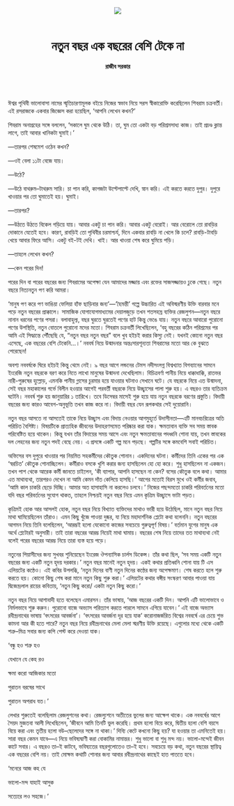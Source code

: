 <div align=center>
<img src=https://images.prothomalo.com/prothomalo-bangla%2F2022-01%2F1e1c4b85-cbff-441f-bbd1-358244ee1f94%2FWhatsApp_Image_2022_01_06_at_11_13_27_AM.jpg?rect=0%2C774%2C1000%2C525&w=1200&ar=40%3A21&auto=format%2Ccompress&ogImage=true&mode=crop&overlay=&overlay_position=bottom&overlay_width_pct=1 />
<br><br>
<h1>নতুন বছর এক বছরের বেশি টেকে না</h1> 
<h4>রাজীব সরকার</h4>
<br><br>
</div>

ঈশ্বর পৃথিবী ভালোবাসা নামের স্মৃতিচারণামূলক বইয়ে নিজের স্বভাব নিয়ে সরস স্বীকারোক্তি করেছিলেন শিবরাম চক্রবর্তী। এই রসরাজকে একবার জিজ্ঞেস করা হয়েছিল, ‘আপনি লেখেন কখন?’

শিবরাম অনাগ্রহের সঙ্গে বললেন, ‘সকালে ঘুম থেকে উঠি। তা, ঘুম তো একটা বড় পরিশ্রমসাধ্য কাজ। তাই প্রচণ্ড ক্লান্ত লাগে, তাই আবার খানিকটা ঘুমাই।’

—তারপর শেষমেশ ওঠেন কখন?

—ওই বেলা ১১টা বেজে যায়।

—উঠে?

—উঠে বাথরুম–টাথরুম সারি। চা পান করি, কাগজটা উল্টেপাল্টে দেখি, স্নান করি। এই করতে করতে দুপুর। দুপুরে খাওয়ার পর তো ঘুমাতেই হয়। ঘুমাই।

—তারপর?

—উঠতে উঠতে বিকেল গড়িয়ে যায়। আবার একটু চা পান করি। আবার একটু বেরোই। আর বেরোলে তো রাবড়ির দোকানে যেতেই হবে। কারণ, রাবড়িই তো পৃথিবীর চরমাশ্চর্য, দিনে একবার রাবড়ি না খেলে কি চলে? রাবড়ি-টাবড়ি খেয়ে আবার ফিরে আসি। একটু বই-টই দেখি। খাই। আর খাওয়া শেষ করে ঘুমিয়ে পড়ি।

—তাহলে লেখেন কখন?

—কেন পরের দিন!

পরের দিন বা পরের বছরের জন্য শিবরামের অপেক্ষা যেন আমাদের মজ্জায় এবং রক্তের সাজসজ্জায়ও ঢুকে গেছে। নতুন বছরে নিত্যনতুন পণ করি আমরা।

‘মানুষ পণ করে পণ ভাঙিয়া ফেলিয়া হাঁফ ছাড়িবার জন্য’—‘হৈমন্তী’ গল্পে উচ্চারিত এই অবিস্মরণীয় উক্তি বারবার মনে পড়ে নতুন বছরের প্রাক্কালে। সামাজিক যোগাযোগমাধ্যমের দেয়ালজুড়ে তখন শতসহস্র ব্যক্তির রেজলুশন—নতুন বছরে নানান ধরনের পণের পসরা। বলাবাহুল্য, বছর ঘুরতে ঘুরতেই পণের হাট কিন্তু ভেঙে যায়। নতুন বছরে আবারো পুরোনো পণের উপস্থিতি, নতুন বোতলে পুরোনো মদের মতো। শিবরাম চক্রবর্তী লিখেছিলেন, ‘বহু বছরের কঠিন পরিশ্রমের পর আমি এই সিদ্ধান্তে পৌঁছেছি যে, “নতুন বছর নতুন বছর” বলে খুব হইচই করার কিস্যু নেই। যখনই কোনো নতুন বছর এসেছে, এক বছরের বেশি টেকেনি...।’ নববর্ষ নিয়ে উন্মাদনার অন্তঃসারশূন্যতা শিবরামের মতো আর কে বুঝতে পেরেছেন!

অবশ্য নববর্ষকে ঘিরে হইচই কিন্তু থেমে নেই। ৯ বছর আগে লন্ডনের টেমস নদীসংলগ্ন বিশ্বখ্যাত বিগব্যানের সামনে ইংরেজি নতুন বছরকে বরণ করে নিতে লাখো মানুষের উন্মাদনা দেখেছিলাম। বিচিত্রবর্ণা পানীয় নিয়ে ধাক্কাধাক্কি, রাতভর নারী-পুরুষের হুল্লোড়, এমনকি পানীয় গ্লাসের চুরমার হয়ে যাওয়ার ঘটনাও সেখানে ঘটে। যে বছরকে নিয়ে এত উন্মাদনা, সেই বছর মহাকালের গর্ভে বিলীন হওয়ার আগেই পরবর্তী বছরকে নিয়ে উচ্ছ্বাসের পালা শুরু হয়। এ বছরও তার ব্যতিক্রম ঘটেনি। নববর্ষ শুরু হয় জানুয়ারির ১ তারিখে। তবে ডিসেম্বর মাসেই শুরু হয়ে যায় নতুন বছরকে বরণের প্রস্তুতি। বিদায়ী বছরের জন্য কারও আবেগ-অনুভূতি তখন কাজ করে না। বিদায়ী বছর যেন রূপকথার সেই দুয়োরানি।

নতুন বছর আসতে না আসতেই তাকে নিয়ে উচ্ছ্বাস এবং বিদায় নেওয়ার আগমুহূর্তে উদাসীনতা—এটি মানবচরিত্রের অতি পরিচিত বৈশিষ্ট্য। বিষয়টিকে প্রাত্যহিক জীবনের উদাহরণসমেত পরিষ্কার করা যাক। ক্ষমতাবান ব্যক্তি সব সময় স্তাবক পরিবেষ্টিত হয়ে থাকেন। কিন্তু যখন তাঁর বিদায়ের সময় আসে এবং নতুন ক্ষমতাবানের পদধ্বনি শোনা যায়, তখন স্তাবকের দল লেহনের জন্য নতুন পদই বেছে নেয়। এ প্রসঙ্গে একটি গল্প মনে পড়ছে। গল্পটির সঙ্গে কমবেশি সবাই পরিচিত।

অফিসের বস দুপুরে খাওয়ার পর নিয়মিত সহকর্মীদের কৌতুক শোনান। একদিনের ঘটনা। কর্মীদের তিনি একের পর এক ‘স্বরচিত’ কৌতুক শোনাচ্ছিলেন। কর্মীরাও বসকে খুশি করার জন্য হাসছিলেন হো হো করে। শুধু হাসছিলেন না একজন। তখন পাশ থেকে আরেক কর্মী জানতে চাইলেন, ‘কী ব্যাপার, আপনি হাসছেন না কেন? বসের কৌতুক বলে কথা। আমার এত মাথাব্যথা, তারপরও দেখেন না আমি কেমন দাঁত কেলিয়ে হাসছি।’ আগের মতোই বিরস মুখে ওই কর্মীর জবাব, ‘আমি কাল চাকরি ছেড়ে দিচ্ছি। আমার অত হাসাহাসি না করলেও চলবে।’ নিজের পছন্দমতো চাকরি পরিবর্তনের মতো যদি বছর পরিবর্তনের সুযোগ থাকত, তাহলে নিশ্চয়ই নতুন বছর নিয়ে এমন কৃত্রিম উচ্ছ্বাসে ভাটা পড়ত।

কৃত্রিমই হোক আর আসলই হোক, নতুন বছর নিয়ে বিখ্যাত ব্যক্তিদের মাথাও ভারী হয়ে উঠেছিল, মানে নতুন বছর নিয়ে মাথা ঘামিয়েছিলেন তাঁরাও। এমন কিছু খুঁজে পাওয়া দুষ্কর, যা নিয়ে মহাদার্শনিক প্লেটো কথা বলেননি। নতুন বছরের আগমন নিয়ে তিনি বলেছিলেন, ‘আরম্ভই হলো যেকোনো কাজের সবচেয়ে গুরুত্বপূর্ণ বিষয়।’ বর্তমান যুগের মানুষ এক অর্থে প্লেটোরই অনুসারী। তাই তারা বছরের আরম্ভ নিয়েই মাথা ঘামায়। বছরের শেষ নিয়ে তাদের তত মাথাব্যথা নেই বলেই পরের বছরের আরম্ভ নিয়ে তারা ব্যস্ত হয়ে পড়ে।

নতুনের পিয়াসীদের জন্য সুখবর শুনিয়েছেন ইংরেজ ঔপন্যাসিক চার্লস ডিকেন্স। তাঁর কথা ছিল, ‘সব সময় একটি নতুন বছরের জন্য একটি নতুন হৃদয় দরকার।’ নতুন বছর মানেই নতুন হৃদয়। একই কথার প্রতিধ্বনি শোনা যায় টি এস এলিয়টের কণ্ঠেও। এই কবির উপলব্ধি, ‘নতুন দিনের বাণী নতুন দিনের কণ্ঠের জন্য অপেক্ষমাণ। শেষ করতে হলে শুরু করতে হয়। কোনো কিছু শেষ করা মানে নতুন কিছু শুরু করা।’ এলিয়টের কথার বঙ্গীয় সংস্করণ আবার পাওয়া যায় দ্বিজেন্দ্রলাল রায়ের কবিতায়, ‘নতুন কিছু করো/ একটা নতুন কিছু করো।’

নতুন বছর নিয়ে আশাবাদী হতে বলেছেন এমারসন। তাঁর ভাষায়, ‘আজ বছরের একটি দিন। আপনি এটি ভালোভাবে ও নির্মলভাবে শুরু করুন। পুরোনো বাজে অভ্যাস পরিত্যাগ করতে পারলে সামনে এগিয়ে যাবেন।’ এই বাজে অভ্যাস রবীন্দ্রনাথের ভাষায় ‘বৎসরের আবর্জনা’। ‘বৎসরের আবর্জনা দূর হয়ে যাক’ করোনাজর্জরিত বিশ্বের নববর্ষে এর চেয়ে শুভ কামনা আর কী হতে পারে? নতুন বছর নিয়ে রবীন্দ্রনাথের মেলা মেলা স্মরণীয় উক্তি রয়েছে। এগুলোর মধ্যে থেকে একটি শত্রু–মিত্র সবার জন্য কপি পেস্ট করে দেওয়া যাক।

‘বন্ধু হও শত্রু হও

যেখানে যে কেহ রও

ক্ষমা করো আজিকার মতো

পুরাতন বরষের সাথে

পুরাতন অপরাধ যত।’

লেখার শুরুতেই বলেছিলাম রেজলুশনের কথা। রেজল্যুশনে অতীতের ভুলের জন্য আক্ষেপ থাকে। এক নববর্ষের আগে সৈয়দ মুজতবা আলী লিখেছিলেন, ‘জীবনে আমি তিনটি ভুল করেছি। প্রথম হলো বিয়ে করে, দ্বিতীয় হলো বেশি বয়সে বিয়ে করা এবং তৃতীয় হলো বউ–ছেলেদের সঙ্গে না থাকা।’ দিব্যি কেটে কখনো কিছু হয়? যা হওয়ার তা এমনিতেই হয়। সারা বছর কেমন যাবে—এ নিয়ে ভবিষ্যদ্বাণী করা বোকামির নামান্তর। শুধু ভালো বা শুধু মন্দ নয়। ভালো-মন্দেই জীবন কাটে সবার। এ বছরও তা–ই কাটবে, ভবিষ্যতের বছরগুলোতেও তা–ই হবে। সবচেয়ে বড় কথা, নতুন বছরের স্থায়িত্ব এক বছরের বেশি নয়। তাই মোক্ষম কথাটি শোনার জন্য আবার রবীন্দ্রনাথের কাছেই হাত পাততে হবে।

‘মনেরে আজ কহ যে

ভালো-মন্দ যাহাই আসুক

সত্যেরে লও সহজে।’
